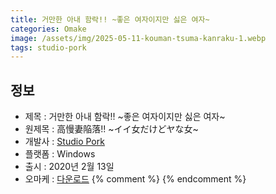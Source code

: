 ```yaml
---
title: 거만한 아내 함락!! ~좋은 여자이지만 싫은 여자~
categories: Omake
image: /assets/img/2025-05-11-kouman-tsuma-kanraku-1.webp
tags: studio-pork 
---
```


## 정보

* 제목 : 거만한 아내 함락!! ~좋은 여자이지만 싫은 여자~
* 원제목 : 高慢妻陥落!! ~イイ女だけどヤな女~
* 개발사 : [Studio Pork](/tags/studio-pork)
* 플랫폼 : Windows
* 출시 : 2020년 2월 13일
* 오마케 : [다운로드](/assets/omake/kouman-tsuma-kanraku.zip)
{% comment %}
{% endcomment %}
